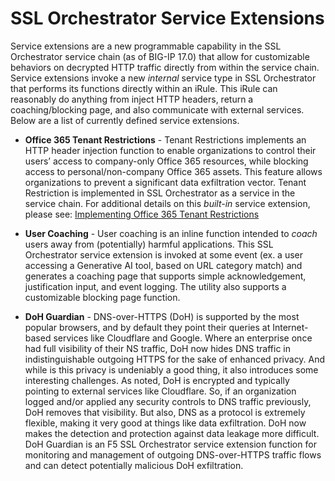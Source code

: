 # SSL Orchestrator Service Extensions

Service extensions are a new programmable capability in the SSL Orchestrator service chain (as of BIG-IP 17.0) that allow for customizable behaviors on decrypted HTTP traffic directly from within the service chain. Service extensions invoke a new *internal* service type in SSL Orchestrator that performs its functions directly within an iRule. This iRule can reasonably do anything from inject HTTP headers, return a coaching/blocking page, and also communicate with external services. Below are a list of currently defined service extensions.

* **Office 365 Tenant Restrictions** - Tenant Restrictions implements an HTTP header injection function to enable organizations to control their users’ access to company-only Office 365 resources, while blocking access to personal/non-company Office 365 assets. This feature allows organizations to prevent a significant data exfiltration vector. Tenant Restriction is implemented in SSL Orchestrator as a service in the service chain. For additional details on this *built-in* service extension, please see: [Implementing Office 365 Tenant Restrictions](https://clouddocs.f5.com/sslo-deployment-guide/sslo-10/chapter4/page4.14.html)

* **User Coaching** - User coaching is an inline function intended to *coach* users away from (potentially) harmful applications. This SSL Orchestrator service extension is invoked at some event (ex. a user accessing a Generative AI tool, based on URL category match) and generates a coaching page that supports simple acknowledgement, justification input, and event logging. The utility also supports a customizable blocking page function.

* **DoH Guardian** - DNS-over-HTTPS (DoH) is supported by the most popular browsers, and by default they point their queries at Internet-based services like Cloudflare and Google. Where an enterprise once had full visibility of their NS traffic, DoH now hides DNS traffic in indistinguishable outgoing HTTPS for the sake of enhanced privacy. And while is this privacy is undeniably a good thing, it also introduces some interesting challenges. As noted, DoH is encrypted and typically pointing to external services like Cloudflare. So, if an organization logged and/or applied any security controls to DNS traffic previously, DoH removes that visibility. But also, DNS as a protocol is extremely flexible, making it very good at things like data exfiltration. DoH now makes the detection and protection against data leakage more difficult. DoH Guardian is an F5 SSL Orchestrator service extension function for monitoring and management of outgoing DNS-over-HTTPS traffic flows and can detect potentially malicious DoH exfiltration.
